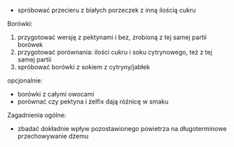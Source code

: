 - spróbować przecieru z białych porzeczek z inną ilością cukru

Borówki:

1) przygotować wersję z pektynami i bez, zrobioną z tej samej partii borówek 
1) przygotować porównania: ilości cukru i soku cytrynowego, też z tej samej
partii
1) spróbować borówki z sokiem z cytryny/jabłek

opcjonalnie:

- borówki z całymi owocami
- porównać czy pektyna i żelfix dają różnicę w smaku

Zagadnienia ogólne:

- zbadać dokładnie wpływ pozostawionego powietrza na długoterminowe
  przechowywanie dżemu
